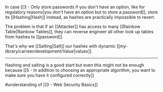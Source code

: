 In case [[3 - Only store passwords if you don't have an option, like for regulatory reasons|you don't have an option but to store a password]], store its [[Hashing|Hash]] instead, as hashes are practically impossible to revert.

The problem is that if an [[Attacker]] has access to many [[Rainbow Table|Rainbow Tables]], they can reverse engineer all other look up tables from hashes to [[password]].

That's why we [[Salting|Salt]] our hashes with dynamic [[my-library/carreer/development/Value|values]].

---

Hashing and salting is a good start but even this might not be enough because [[5 - In addition to choosing an appropriate algorithm, you want to make sure you have it configured correctly]]

#understanding of [[0 - Web Security Basics]]
